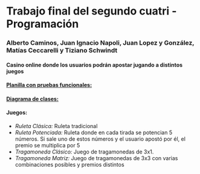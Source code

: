 # Trabajo final del segundo cuatri - Programación

### Alberto Caminos, Juan Ignacio Napoli, Juan Lopez y González, Matías Ceccarelli y Tiziano Schwindt

#### Casino online donde los usuarios podrán apostar jugando a distintos juegos

#### [Planilla con pruebas funcionales:](https://docs.google.com/spreadsheets/d/13G3oIAtFaltsi9khBy-N1cMpvyAwRsrx6q9Wov1x4_A/edit?usp=sharing)
#### [Diagrama de clases:](https://app.diagrams.net/#G1rpqZXpKs_6x5LxL9C3DiWqzfTMZOu48g)

#### Juegos:

- *Ruleta Clásica:* Ruleta tradicional
- *Ruleta Potenciada:* Ruleta donde en cada tirada se potencian 5 números. Si sale uno de estos números y el usuario apostó por él, el premio se multiplica por 5
- *Tragamoneda Clásico:* Juego de tragamonedas de 3x1.
- *Tragamoneda Matriz:* Juego de tragamonedas de 3x3 con varias combinaciones posibles y premios distintos

